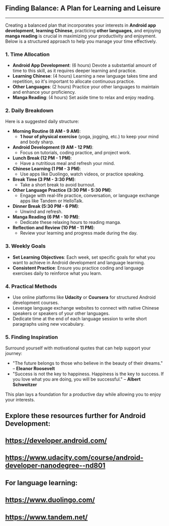 ## Finding Balance: A Plan for Learning and Leisure
---  
Creating a balanced plan that incorporates your interests in **Android app development**, **learning Chinese**, practicing **other languages**, and enjoying **manga reading** is crucial in maximizing your productivity and enjoyment. Below is a structured approach to help you manage your time effectively.

### 1. Time Allocation  
- **Android App Development**: (6 hours) Devote a substantial amount of time to this skill, as it requires deeper learning and practice.
- **Learning Chinese**: (4 hours) Learning a new language takes time and repetition, so it's important to allocate continuous practice.
- **Other Languages**: (2 hours) Practice your other languages to maintain and enhance your proficiency.
- **Manga Reading**: (4 hours) Set aside time to relax and enjoy reading.

### 2. Daily Breakdown  
Here is a suggested daily structure:  
- **Morning Routine (8 AM - 9 AM)**:  
  - **1 hour of physical exercise** (yoga, jogging, etc.) to keep your mind and body sharp.  
- **Android Development (9 AM - 12 PM)**:  
  - Focus on tutorials, coding practice, and project work.  
- **Lunch Break (12 PM - 1 PM)**:  
  - Have a nutritious meal and refresh your mind.  
- **Chinese Learning (1 PM - 3 PM)**:  
  - Use apps like Duolingo, watch videos, or practice speaking.  
- **Break Time (3 PM - 3:30 PM)**:  
  - Take a short break to avoid burnout.  
- **Other Language Practice (3:30 PM - 5:30 PM)**:  
  - Engage with real-life practice, conversation, or language exchange apps like Tandem or HelloTalk.  
- **Dinner Break (5:30 PM - 6 PM)**:  
  - Unwind and refresh.  
- **Manga Reading (6 PM - 10 PM)**:  
  - Dedicate these relaxing hours to reading manga.  
- **Reflection and Review (10 PM - 11 PM)**:  
  - Review your learning and progress made during the day. 

### 3. Weekly Goals  
- **Set Learning Objectives**: Each week, set specific goals for what you want to achieve in Android development and language learning.  
- **Consistent Practice**: Ensure you practice coding and language exercises daily to reinforce what you learn.  

### 4. Practical Methods  
- Use online platforms like **Udacity** or **Coursera** for structured Android development courses.  
- Leverage language exchange websites to connect with native Chinese speakers or speakers of your other languages.  
- Dedicate time at the end of each language session to write short paragraphs using new vocabulary.  

### 5. Finding Inspiration  
Surround yourself with motivational quotes that can help support your journey:
- "The future belongs to those who believe in the beauty of their dreams." – **Eleanor Roosevelt**
- "Success is not the key to happiness. Happiness is the key to success. If you love what you are doing, you will be successful." – **Albert Schweitzer**

This plan lays a foundation for a productive day while allowing you to enjoy your interests.  

##  
## Explore these resources further for Android Development:  
## https://developer.android.com/  
## https://www.udacity.com/course/android-developer-nanodegree--nd801  
## For language learning:  
## https://www.duolingo.com/  
## https://www.tandem.net/  